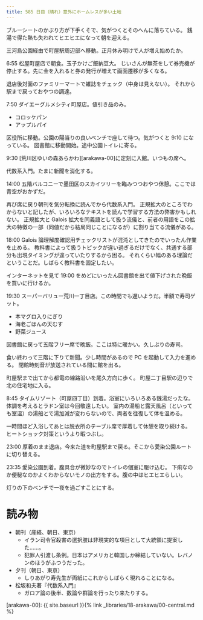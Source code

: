 ```yaml
---
title: 585 日目（晴れ）意外にホームレスが多い土地
---
```


ブルーシートのかぶり方が下手くそで、気がつくとそのへんに落ちている。
銭湯で得た熱も失われてヒエヒエになって朝を迎える。

三河島公園経由で町屋駅周辺部へ移動。正月休み明けで人が増え始めたか。

6:55 松屋町屋店で朝食。玉子かけご飯納豆大。
じいさんが無茶をして券売機が停止する。先に金を入れると券の発行が増えて画面遷移が多くなる。

退店後対面のファミリーマートで雑誌をチェック（中身は見えない）。
それから駅まで戻っておやつの調達。

7:50 ダイエーグルメシティ町屋店。値引き品のみ。
* コロッケパン
* アップルパイ

区役所に移動。公園の陽当りの良いベンチで座して待つ。気がつくと 9:10 になっている。
図書館に移動開始。途中公園トイレに寄る。

9:30 [荒川区ゆいの森あらかわ][arakawa-00]に定刻に入館。いつもの席へ。

代数系入門。たまに新聞を消化する。

14:00 五階バルコニーで墨田区のスカイツリーを臨みつつおやつ休憩。ここでは青空がおかずだ。

再び席に戻り朝刊を気分転換に読んでから代数系入門。
正規拡大のところでわからないと記したが、いろいろなテキストを読んで学習する方法の弊害かもしれない。
正規拡大と Galois 拡大を同義語として扱う流儀と、前者の用語をこの拡大の特徴の一部（同値だから結局同じことになるが）に割り当てる流儀がある。

18:00 Galois 論理解度確認用チェックリストが混沌としてきたのでいったん作業を止める。
教科書によって扱うトピックが違い過ぎるだけでなく、共通する部分も出現タイミングが違っていたりするから困る。
それくらい幅のある理論だということだ。しばらく教科書を固定したい。

インターネットを見て 19:00 をめどにいったん図書館を出て値下げされた晩飯を買いに行けるか。

19:30 スーパーバリュー荒川一丁目店。この時間でも遅いようだ。半額で寿司ゲット。
* 本マグロ入りにぎり
* 海老ごはんの天むす
* 野菜ジュース

図書館に戻って五階フリー席で晩飯。ここは特に暖かい。久しぶりの寿司。

食い終わって三階に下りて新聞。少し時間があるので PC を起動して入力を進める。
閉館時刻音が放送されている間に館を出る。

町屋駅まで出てから都電の線路沿いを尾久方向に歩く。
町屋二丁目駅の辺りで北の住宅地に入る。

8:45 タイムリゾート（町屋四丁目）到着。浴室にいろいろある銭湯だったな。
体調を考えるとラドン室は今回敬遠したい。
室内の湯船と露天風呂（といっても室温）の湯船とで湯加減が変わらないので、両者を往復して体を温める。

一時間ほど入浴してあとは脱衣所のテーブル席で厚着して休憩を取り続ける。
ヒートショック対策というより暇つぶし。

23:00 厚着のまま退店。今来た道を町屋駅まで戻る。そこから愛染公園ルートに切り替える。

23:35 愛染公園到着。腹具合が微妙なのでトイレの個室に駆け込む。
下痢なのか便秘なのかよくわからないモノの出方をする。腹の中はヒエヒエらしい。

灯りの下のベンチで一夜を過ごすことにする。

# 読み物

* 朝刊（産経、朝日、東京）
  * イラン司令官殺害の選択肢は非現実的な項目として大統領に提案した……。
  * 犯罪人引渡し条例。日本はアメリカと韓国しか締結していない。レバノンのほうがふつうだった。
* 夕刊（朝日、東京）
  * しりあがり寿先生が両紙にこれからしばらく現れることになる。
* 松坂和夫著『代数系入門』
  * ガロア論の後半、数論や群論を行ったり来たりする。

[arakawa-00]: {{ site.baseurl }}{% link _libraries/18-arakawa/00-central.md %}
